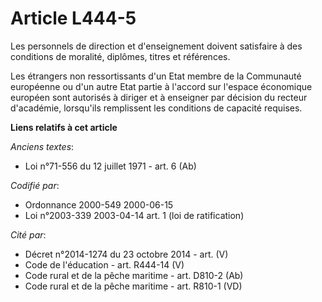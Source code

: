 # Article L444-5

Les personnels de direction et d'enseignement doivent satisfaire à des conditions de moralité, diplômes, titres et
références.

Les étrangers non ressortissants d'un Etat membre de la Communauté européenne ou d'un autre Etat partie à l'accord sur
l'espace économique européen sont autorisés à diriger et à enseigner par décision du recteur d'académie, lorsqu'ils
remplissent les conditions de capacité requises.

**Liens relatifs à cet article**

_Anciens textes_:

  - Loi n°71-556 du 12 juillet 1971 - art. 6 (Ab)

_Codifié par_:

  - Ordonnance 2000-549 2000-06-15
  - Loi n°2003-339 2003-04-14 art. 1 (loi de ratification)

_Cité par_:

  - Décret n°2014-1274 du 23 octobre 2014 - art. (V)
  - Code de l'éducation - art. R444-14 (V)
  - Code rural et de la pêche maritime - art. D810-2 (Ab)
  - Code rural et de la pêche maritime - art. R810-1 (VD)
